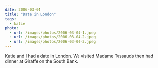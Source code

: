 ```yaml
---
date: 2006-03-04
title: "Date in London"
tags:
  - katie
photo:
  - url: /images/photos/2006-03-04-1.jpeg
  - url: /images/photos/2006-03-04-2.jpeg
  - url: /images/photos/2006-03-04-3.jpeg
---
```

Katie and I had a date in London. We visited Madame Tussauds then had dinner at Giraffe on the South Bank.